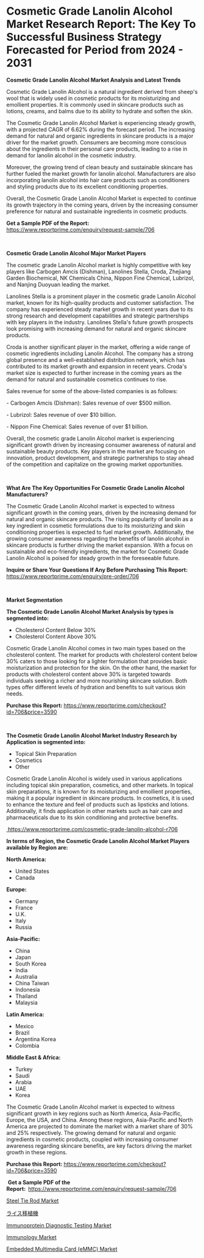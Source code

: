 <p><h1>Cosmetic Grade Lanolin Alcohol Market Research Report: The Key To Successful Business Strategy Forecasted for Period from 2024 - 2031</h1></p><p><strong>Cosmetic Grade Lanolin Alcohol Market Analysis and Latest Trends</strong></p>
<p><p>Cosmetic Grade Lanolin Alcohol is a natural ingredient derived from sheep's wool that is widely used in cosmetic products for its moisturizing and emollient properties. It is commonly used in skincare products such as lotions, creams, and balms due to its ability to hydrate and soften the skin.</p><p>The Cosmetic Grade Lanolin Alcohol Market is experiencing steady growth, with a projected CAGR of 6.62% during the forecast period. The increasing demand for natural and organic ingredients in skincare products is a major driver for the market growth. Consumers are becoming more conscious about the ingredients in their personal care products, leading to a rise in demand for lanolin alcohol in the cosmetic industry.</p><p>Moreover, the growing trend of clean beauty and sustainable skincare has further fueled the market growth for lanolin alcohol. Manufacturers are also incorporating lanolin alcohol into hair care products such as conditioners and styling products due to its excellent conditioning properties.</p><p>Overall, the Cosmetic Grade Lanolin Alcohol Market is expected to continue its growth trajectory in the coming years, driven by the increasing consumer preference for natural and sustainable ingredients in cosmetic products.</p></p>
<p><strong>Get a Sample PDF of the Report:&nbsp;</strong> <a href="https://www.reportprime.com/enquiry/request-sample/706">https://www.reportprime.com/enquiry/request-sample/706</a></p>
<p>&nbsp;</p>
<p><strong>Cosmetic Grade Lanolin Alcohol Major Market Players</strong></p>
<p><p>The cosmetic grade Lanolin Alcohol market is highly competitive with key players like Carbogen Amcis (Dishman), Lanolines Stella, Croda, Zhejiang Garden Biochemical, NK Chemicals China, Nippon Fine Chemical, Lubrizol, and Nanjing Duoyuan leading the market.</p><p>Lanolines Stella is a prominent player in the cosmetic grade Lanolin Alcohol market, known for its high-quality products and customer satisfaction. The company has experienced steady market growth in recent years due to its strong research and development capabilities and strategic partnerships with key players in the industry. Lanolines Stella's future growth prospects look promising with increasing demand for natural and organic skincare products.</p><p>Croda is another significant player in the market, offering a wide range of cosmetic ingredients including Lanolin Alcohol. The company has a strong global presence and a well-established distribution network, which has contributed to its market growth and expansion in recent years. Croda's market size is expected to further increase in the coming years as the demand for natural and sustainable cosmetics continues to rise.</p><p>Sales revenue for some of the above-listed companies is as follows:</p><p>- Carbogen Amcis (Dishman): Sales revenue of over $500 million.</p><p>- Lubrizol: Sales revenue of over $10 billion.</p><p>- Nippon Fine Chemical: Sales revenue of over $1 billion.</p><p>Overall, the cosmetic grade Lanolin Alcohol market is experiencing significant growth driven by increasing consumer awareness of natural and sustainable beauty products. Key players in the market are focusing on innovation, product development, and strategic partnerships to stay ahead of the competition and capitalize on the growing market opportunities.</p></p>
<p>&nbsp;</p>
<p><strong>What Are The Key Opportunities For Cosmetic Grade Lanolin Alcohol Manufacturers?</strong></p>
<p><p>The Cosmetic Grade Lanolin Alcohol market is expected to witness significant growth in the coming years, driven by the increasing demand for natural and organic skincare products. The rising popularity of lanolin as a key ingredient in cosmetic formulations due to its moisturizing and skin conditioning properties is expected to fuel market growth. Additionally, the growing consumer awareness regarding the benefits of lanolin alcohol in skincare products is further driving the market expansion. With a focus on sustainable and eco-friendly ingredients, the market for Cosmetic Grade Lanolin Alcohol is poised for steady growth in the foreseeable future.</p></p>
<p><strong>Inquire or Share Your Questions If Any Before Purchasing This Report:</strong> <a href="https://www.reportprime.com/enquiry/pre-order/706">https://www.reportprime.com/enquiry/pre-order/706</a></p>
<p>&nbsp;</p>
<p><strong>Market Segmentation</strong></p>
<p><strong>The Cosmetic Grade Lanolin Alcohol Market Analysis by types is segmented into:</strong></p>
<p><ul><li>Cholesterol Content Below 30%</li><li>Cholesterol Content Above 30%</li></ul></p>
<p><p>Cosmetic Grade Lanolin Alcohol comes in two main types based on the cholesterol content. The market for products with cholesterol content below 30% caters to those looking for a lighter formulation that provides basic moisturization and protection for the skin. On the other hand, the market for products with cholesterol content above 30% is targeted towards individuals seeking a richer and more nourishing skincare solution. Both types offer different levels of hydration and benefits to suit various skin needs.</p></p>
<p><strong>Purchase this Report:&nbsp;</strong><a href="https://www.reportprime.com/checkout?id=706&price=3590">https://www.reportprime.com/checkout?id=706&price=3590</a></p>
<p>&nbsp;</p>
<p><strong>The Cosmetic Grade Lanolin Alcohol Market Industry Research by Application is segmented into:</strong></p>
<p><ul><li>Topical Skin Preparation</li><li>Cosmetics</li><li>Other</li></ul></p>
<p><p>Cosmetic Grade Lanolin Alcohol is widely used in various applications including topical skin preparation, cosmetics, and other markets. In topical skin preparations, it is known for its moisturizing and emollient properties, making it a popular ingredient in skincare products. In cosmetics, it is used to enhance the texture and feel of products such as lipsticks and lotions. Additionally, it finds application in other markets such as hair care and pharmaceuticals due to its skin conditioning and protective benefits.</p></p>
<p><a href="https://www.reportprime.com/cosmetic-grade-lanolin-alcohol-r706">&nbsp;https://www.reportprime.com/cosmetic-grade-lanolin-alcohol-r706</a></p>
<p><strong>In terms of Region, the Cosmetic Grade Lanolin Alcohol Market Players available by Region are:</strong></p>
<p>
    <p> <strong> North America: </strong>
        <ul>
            <li>United States</li>
            <li>Canada</li>
        </ul>
        </p> 
    <p> <strong> Europe: </strong>
        <ul>
            <li>Germany</li>
            <li>France</li>
            <li>U.K.</li>
            <li>Italy</li>
            <li>Russia</li>
        </ul>
        </p> 
    <p> <strong> Asia-Pacific: </strong>
        <ul>
            <li>China</li>
            <li>Japan</li>
            <li>South Korea</li>
            <li>India</li>
            <li>Australia</li>
            <li>China Taiwan</li>
            <li>Indonesia</li>
            <li>Thailand</li>
            <li>Malaysia</li>
        </ul>
        </p> 
    <p> <strong> Latin America: </strong>
        <ul>
            <li>Mexico</li>
            <li>Brazil</li>
            <li>Argentina Korea</li>
            <li>Colombia</li>
        </ul>
        </p> 
    <p> <strong> Middle East & Africa: </strong>
        <ul>
            <li>Turkey</li>
            <li>Saudi</li>
            <li>Arabia</li>
            <li>UAE</li>
            <li>Korea</li>
        </ul>
    </p>
    </p>
<p><p>The Cosmetic Grade Lanolin Alcohol market is expected to witness significant growth in key regions such as North America, Asia-Pacific, Europe, the USA, and China. Among these regions, Asia-Pacific and North America are projected to dominate the market with a market share of 30% and 25% respectively. The growing demand for natural and organic ingredients in cosmetic products, coupled with increasing consumer awareness regarding skincare benefits, are key factors driving the market growth in these regions.</p></p>
<p><strong>Purchase this Report: </strong><a href="https://www.reportprime.com/checkout?id=706&price=3590">https://www.reportprime.com/checkout?id=706&price=3590</a></p>
<p>&nbsp;<strong>Get a Sample PDF of the Report:&nbsp;&nbsp;</strong><a href="https://www.reportprime.com/enquiry/request-sample/706">https://www.reportprime.com/enquiry/request-sample/706</a></p>
<p><strong></strong></p>
<p><p><a href="https://www.linkedin.com/pulse/steel-tie-rod-market-global-regional-analysis-focus-end-user-rkaqe">Steel Tie Rod Market</a></p><p><a href="https://medium.com/@germanberge1968/%E8%A3%BD%E5%93%81%E3%81%AE%E7%A8%AE%E9%A1%9E-%E6%89%8B%E5%8B%95%E7%B1%B3%E6%A4%8D%E3%81%88%E6%A9%9F-%E8%87%AA%E5%8B%95%E7%B1%B3%E6%A4%8D%E3%81%88%E6%A9%9F-%E3%82%A8%E3%83%B3%E3%83%89%E3%83%A6%E3%83%BC%E3%82%B9-%E5%95%86%E6%A5%AD%E7%94%A8-%E5%AE%B6%E5%BA%AD%E7%94%A8-%E3%81%8A%E3%82%88%E3%81%B3%E5%9C%B0%E5%9F%9F2024-2031%E3%81%AB%E3%81%8A%E3%81%91%E3%82%8B%E7%A8%B2%E3%81%AE%E6%A4%8D%E3%81%88%E4%BB%98%E6%A9%9F%E5%B8%82%E5%A0%B4%E3%83%AC%E3%83%9D%E3%83%BC%E3%83%88-8997ed95bd0d">ライス移植機</a></p><p><a href="https://issuu.com/reportprime-2/docs/immunoprotein-diagnostic-testing-market-size-2030.">Immunoprotein Diagnostic Testing Market</a></p><p><a href="https://issuu.com/reportprime-2/docs/immunology-market-size-2030.pptx">Immunology Market</a></p><p><a href="https://medium.com/@soloncarter54/navigating-the-global-embedded-multimedia-card-emmc-market-landscape-trends-forecasts-and-5e44eb0c91e7">Embedded Multimedia Card (eMMC) Market</a></p></p>